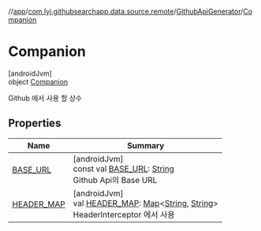 //[app](../../../../index.md)/[com.lyj.githubsearchapp.data.source.remote](../../index.md)/[GithubApiGenerator](../index.md)/[Companion](index.md)

# Companion

[androidJvm]\
object [Companion](index.md)

Github 에서 사용 할 상수

## Properties

| Name | Summary |
|---|---|
| [BASE_URL](-b-a-s-e_-u-r-l.md) | [androidJvm]<br>const val [BASE_URL](-b-a-s-e_-u-r-l.md): [String](https://kotlinlang.org/api/latest/jvm/stdlib/kotlin/-string/index.html)<br>Github Api의 Base URL |
| [HEADER_MAP](-h-e-a-d-e-r_-m-a-p.md) | [androidJvm]<br>val [HEADER_MAP](-h-e-a-d-e-r_-m-a-p.md): [Map](https://kotlinlang.org/api/latest/jvm/stdlib/kotlin.collections/-map/index.html)&lt;[String](https://kotlinlang.org/api/latest/jvm/stdlib/kotlin/-string/index.html), [String](https://kotlinlang.org/api/latest/jvm/stdlib/kotlin/-string/index.html)&gt;<br>HeaderInterceptor 에서 사용 |
